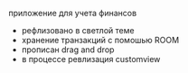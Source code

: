 приложение для учета финансов

- рефлизовано в светлой теме
- хранение транзакций с помошью ROOM
- прописан drag and drop
- в процессе ревлизация customview

